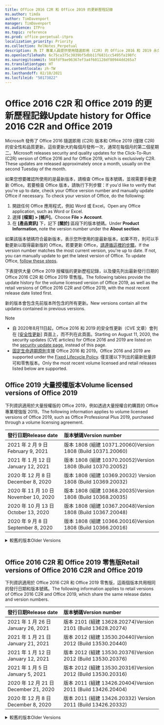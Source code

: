 ```yaml
---
title: Office 2016 C2R 和 Office 2019 的更新歷程記錄
ms.author: timda
author: TimDavenport
manager: TimDavenport
ms.audience: ITPro
ms.topic: reference
ms.prod: office-perpetual-itpro
localization_priority: Priority
ms.collection: RelNotes_Perpetual
description: 為 IT 專業人員提供使用隨選即用 (C2R) 的 Office 2016 和 2019 永久版本的更新歷程記錄
ms.openlocfilehash: 6c75ca375c3039bf5dbb11f6831cc5495fa198fc
ms.sourcegitcommit: 568fdf9ae96367ef3a4f601128df80944dd265a7
ms.translationtype: HT
ms.contentlocale: zh-TW
ms.lasthandoff: 02/10/2021
ms.locfileid: "50173822"
---
```

# <a name="update-history-for-office-2016-c2r-and-office-2019"></a><span data-ttu-id="85830-103">Office 2016 C2R 和 Office 2019 的更新歷程記錄</span><span class="sxs-lookup"><span data-stu-id="85830-103">Update history for Office 2016 C2R and Office 2019</span></span>

<span data-ttu-id="85830-p101">Microsoft 發佈了 Office 2016 隨選即用 (C2R) 版本和 Office 2019 (僅限 C2R) 的安全性和品質更新。這些更新大約每個月發佈一次，通常在每個月的第二個星期二。</span><span class="sxs-lookup"><span data-stu-id="85830-p101">Microsoft releases security and quality updates for the Click-To-Run (C2R) version of Office 2016 and for Office 2019, which is exclusively C2R. These updates are released approximately once a month, usually on the second Tuesday of the month.</span></span>

<span data-ttu-id="85830-p102">如果您想要確認所使用的是最新版本，請檢查 Office 版本號碼，並視需要手動更新 Office。若要檢查 Office 版本，請執行下列步驟：</span><span class="sxs-lookup"><span data-stu-id="85830-p102">If you'd like to verify that you're up to date, check your Office version number and manually update Office if necessary. To check your version of Office, do the following:</span></span>

  1.    <span data-ttu-id="85830-108">開啟任何 Office 應用程式，例如 Word 或 Excel。</span><span class="sxs-lookup"><span data-stu-id="85830-108">Open any Office application, such as Word or Excel.</span></span>
  2.    <span data-ttu-id="85830-109">選擇 **[檔案] > [帳戶]**。</span><span class="sxs-lookup"><span data-stu-id="85830-109">Choose **File > Account**.</span></span>
  3.    <span data-ttu-id="85830-110">在 **[產品資訊]** 下，記下 **[關於]** 區段下的版本號碼。</span><span class="sxs-lookup"><span data-stu-id="85830-110">Under **Product Information**, note the version number under the **About section**.</span></span>

<span data-ttu-id="85830-p103">如果該版本號碼符合最新版本，表示您所使用的是最新版本。如果不符，則可以手動更新以取得最新版的 Office。若要更新 Office，[請遵循這裡的步驟](https://support.office.com/article/2ab296f3-7f03-43a2-8e50-46de917611c5)。</span><span class="sxs-lookup"><span data-stu-id="85830-p103">If the version number matches the most current version, you're up to date. If not, you can manually update to get the latest version of Office. To update Office, [follow these steps](https://support.office.com/article/2ab296f3-7f03-43a2-8e50-46de917611c5).</span></span>


<span data-ttu-id="85830-114">下表提供大量 Office 2019 授權版的更新歷程記錄，以及優先列出最新發行日期的 Office 2016 C2R 和 Office 2019 零售版。</span><span class="sxs-lookup"><span data-stu-id="85830-114">The following tables provide the update history for the volume licensed version of Office 2019, as well as the retail versions of Office 2016 C2R and Office 2019, with the most recent release date listed first.</span></span>

<span data-ttu-id="85830-115">新的版本會包含先前版本所包含的所有更新。</span><span class="sxs-lookup"><span data-stu-id="85830-115">New versions contain all the updates contained in previous versions.</span></span>


 > [!NOTE]
> - <span data-ttu-id="85830-116">自 2020年8月11日起，Office 2016 和 2019 的安全性更新（CVE 文章）會列在 [[安全性更新]](https://docs.microsoft.com/officeupdates/microsoft365-apps-security-updates) 頁面上，而不列在此頁面。</span><span class="sxs-lookup"><span data-stu-id="85830-116">Starting on August 11, 2020, the security updates (CVE articles) for Office 2016 and 2019 are listed on the [security update page](https://docs.microsoft.com/officeupdates/microsoft365-apps-security-updates), instead of this page.</span></span> 
> - <span data-ttu-id="85830-117">[固定生命週期原則](https://docs.microsoft.com/lifecycle/policies/fixed)支援 Office 2016 和 2019。</span><span class="sxs-lookup"><span data-stu-id="85830-117">Office 2016 and 2019 are supported under the [Fixed Lifecycle Policy](https://docs.microsoft.com/lifecycle/policies/fixed).</span></span> <span data-ttu-id="85830-118">僅支援以下列出的最新批量許可和零售版本。</span><span class="sxs-lookup"><span data-stu-id="85830-118">Only the most recent volume licensed and retail releases listed below are supported.</span></span>


## <a name="volume-licensed-versions-of-office-2019"></a><span data-ttu-id="85830-119">Office 2019 大量授權版本</span><span class="sxs-lookup"><span data-stu-id="85830-119">Volume licensed versions of Office 2019</span></span>
<span data-ttu-id="85830-120">下列資訊適用於大量授權版的 Office 2019，例如透過大量授權合約購買的 Office 專業增強版 2019。</span><span class="sxs-lookup"><span data-stu-id="85830-120">The following information applies to volume licensed versions of Office 2019, such as Office Professional Plus 2019, purchased through a volume licensing agreement.</span></span>

[//]: # (DO NOT REMOVE VL TABLE START)


|<span data-ttu-id="85830-122">**發行日期**</span><span class="sxs-lookup"><span data-stu-id="85830-122">**Release date**</span></span>|<span data-ttu-id="85830-123">**版本號碼**</span><span class="sxs-lookup"><span data-stu-id="85830-123">**Version number**</span></span>|
|:-----|:-----|
|<span data-ttu-id="85830-124">2021 年 2 月 9 日</span><span class="sxs-lookup"><span data-stu-id="85830-124">February 9, 2021</span></span>|<span data-ttu-id="85830-125">版本 1808 (組建 10371.20060)</span><span class="sxs-lookup"><span data-stu-id="85830-125">Version 1808 (Build 10371.20060)</span></span>|
|<span data-ttu-id="85830-126">2021 年 1 月 12 日</span><span class="sxs-lookup"><span data-stu-id="85830-126">January 12, 2021</span></span>|<span data-ttu-id="85830-127">版本 1808 (組建 10370.20052)</span><span class="sxs-lookup"><span data-stu-id="85830-127">Version 1808 (Build 10370.20052)</span></span>|
|<span data-ttu-id="85830-128">2020 年 12 月 8 日</span><span class="sxs-lookup"><span data-stu-id="85830-128">December 8, 2020</span></span>|<span data-ttu-id="85830-129">版本 1808 (組建 10369.20032) </span><span class="sxs-lookup"><span data-stu-id="85830-129">Version 1808 (Build 10369.20032)</span></span>|
|<span data-ttu-id="85830-130">2020 年 11 月 10 日</span><span class="sxs-lookup"><span data-stu-id="85830-130">November 10, 2020</span></span>|<span data-ttu-id="85830-131">版本 1808 (組建 10368.20035)</span><span class="sxs-lookup"><span data-stu-id="85830-131">Version 1808 (Build 10368.20035)</span></span>|
|<span data-ttu-id="85830-132">2020 年 10 月 13 日</span><span class="sxs-lookup"><span data-stu-id="85830-132">October 13, 2020</span></span>|<span data-ttu-id="85830-133">版本 1808 (組建 10367.20048)</span><span class="sxs-lookup"><span data-stu-id="85830-133">Version 1808 (Build 10367.20048)</span></span>|
|<span data-ttu-id="85830-134">2020 年 9 月 8 日</span><span class="sxs-lookup"><span data-stu-id="85830-134">September 8, 2020</span></span>|<span data-ttu-id="85830-135">版本 1808 (組建 10366.20016)</span><span class="sxs-lookup"><span data-stu-id="85830-135">Version 1808 (Build 10366.20016)</span></span>|


[//]: # (DO NOT REMOVE VL TABLE END)

<details>
<summary><span data-ttu-id="85830-137">較舊的版本</span><span class="sxs-lookup"><span data-stu-id="85830-137">Older Versions</span></span></summary>
 

[//]: # (DO NOT REMOVE VL OLD TABLE START)


|<span data-ttu-id="85830-139">**發行日期**</span><span class="sxs-lookup"><span data-stu-id="85830-139">**Release date**</span></span>|<span data-ttu-id="85830-140">**版本號碼**</span><span class="sxs-lookup"><span data-stu-id="85830-140">**Version number**</span></span>|
|:-----|:-----|
|<span data-ttu-id="85830-141">2020 年 8 月 11 日</span><span class="sxs-lookup"><span data-stu-id="85830-141">August 11, 2020</span></span>|<span data-ttu-id="85830-142">版本 1808 (組建 10364.20059)</span><span class="sxs-lookup"><span data-stu-id="85830-142">Version 1808 (Build 10364.20059)</span></span>|
|<span data-ttu-id="85830-143">2020 年 7 月 14 日</span><span class="sxs-lookup"><span data-stu-id="85830-143">July 14, 2020</span></span>   |<span data-ttu-id="85830-144">版本 1808 (組建 10363.20015)</span><span class="sxs-lookup"><span data-stu-id="85830-144">Version 1808 (Build 10363.20015)</span></span>  |
|<span data-ttu-id="85830-145">2020 年 6 月 9 日</span><span class="sxs-lookup"><span data-stu-id="85830-145">June 9, 2020</span></span>   |<span data-ttu-id="85830-146">版本 1808 (組建 10361.20002)</span><span class="sxs-lookup"><span data-stu-id="85830-146">Version 1808 (Build 10361.20002)</span></span>  |
|<span data-ttu-id="85830-147">2020 年 5 月 12 日</span><span class="sxs-lookup"><span data-stu-id="85830-147">May 12, 2020</span></span>   |<span data-ttu-id="85830-148">版本 1808 (組建 10359.20023)</span><span class="sxs-lookup"><span data-stu-id="85830-148">Version 1808 (Build 10359.20023)</span></span>  |
|<span data-ttu-id="85830-149">2020 年 4 月 14 日</span><span class="sxs-lookup"><span data-stu-id="85830-149">April 14, 2020</span></span>   |<span data-ttu-id="85830-150">版本 1808 (組建 10358.20061)</span><span class="sxs-lookup"><span data-stu-id="85830-150">Version 1808 (Build 10358.20061)</span></span>  |
|<span data-ttu-id="85830-151">2020 年 3 月 10 日</span><span class="sxs-lookup"><span data-stu-id="85830-151">March 10, 2020</span></span>   |<span data-ttu-id="85830-152">版本 1808 (組建 10357.20081)</span><span class="sxs-lookup"><span data-stu-id="85830-152">Version 1808 (Build 10357.20081)</span></span>  |
|<span data-ttu-id="85830-153">2020 年 2 月 11 日</span><span class="sxs-lookup"><span data-stu-id="85830-153">February 11, 2020</span></span>   |<span data-ttu-id="85830-154">版本 1808 (組建 10356.20006)</span><span class="sxs-lookup"><span data-stu-id="85830-154">Version 1808 (Build 10356.20006)</span></span>  |


[//]: # (DO NOT REMOVE VL OLD TABLE END)

</details>


<br/>

## <a name="retail-versions-of-office-2016-c2r-and-office-2019"></a><span data-ttu-id="85830-156">Office 2016 C2R 和 Office 2019 零售版</span><span class="sxs-lookup"><span data-stu-id="85830-156">Retail versions of Office 2016 C2R and Office 2019</span></span>
<span data-ttu-id="85830-157">下列資訊適用於 Office 2016 C2R 和 Office 2019 零售版，這兩個版本共用相同的發行日期和版本號碼。</span><span class="sxs-lookup"><span data-stu-id="85830-157">The following information applies to retail versions of Office 2016 C2R and Office 2019, which share the same release dates and version numbers.</span></span>

[//]: # (DO NOT REMOVE RETAIL TABLE START)


|<span data-ttu-id="85830-159">**發行日期**</span><span class="sxs-lookup"><span data-stu-id="85830-159">**Release date**</span></span>|<span data-ttu-id="85830-160">**版本號碼**</span><span class="sxs-lookup"><span data-stu-id="85830-160">**Version number**</span></span>|
|:-----|:-----|
|<span data-ttu-id="85830-161">2021 年 1 月 26 日</span><span class="sxs-lookup"><span data-stu-id="85830-161">January 26, 2021</span></span>|<span data-ttu-id="85830-162">版本 2101 (組建 13628.20274)</span><span class="sxs-lookup"><span data-stu-id="85830-162">Version 2101 (Build 13628.20274)</span></span>|
|<span data-ttu-id="85830-163">2021 年 1 月 21 日</span><span class="sxs-lookup"><span data-stu-id="85830-163">January 21, 2021</span></span>|<span data-ttu-id="85830-164">版本 2012 (組建 13530.20440)</span><span class="sxs-lookup"><span data-stu-id="85830-164">Version 2012 (Build 13530.20440)</span></span>|
|<span data-ttu-id="85830-165">2021 年 1 月 12 日</span><span class="sxs-lookup"><span data-stu-id="85830-165">January 12, 2021</span></span>|<span data-ttu-id="85830-166">版本 2012 (組建 13530.20376)</span><span class="sxs-lookup"><span data-stu-id="85830-166">Version 2012 (Build 13530.20376)</span></span>|
|<span data-ttu-id="85830-167">2021 年 1 月 5 日</span><span class="sxs-lookup"><span data-stu-id="85830-167">January 5, 2021</span></span>|<span data-ttu-id="85830-168">版本 2012 (組建 13530.20316)</span><span class="sxs-lookup"><span data-stu-id="85830-168">Version 2012 (Build 13530.20316)</span></span>|
|<span data-ttu-id="85830-169">2020 年 12 月 21 日</span><span class="sxs-lookup"><span data-stu-id="85830-169">December 21, 2020</span></span>|<span data-ttu-id="85830-170">版本 2011 (組建 13426.20404)</span><span class="sxs-lookup"><span data-stu-id="85830-170">Version 2011 (Build 13426.20404)</span></span>|
|<span data-ttu-id="85830-171">2020 年 12 月 8 日</span><span class="sxs-lookup"><span data-stu-id="85830-171">December 8, 2020</span></span>|<span data-ttu-id="85830-172">版本 2011 (組建 13426.20332) </span><span class="sxs-lookup"><span data-stu-id="85830-172">Version 2011 (Build 13426.20332)</span></span>|


[//]: # (DO NOT REMOVE RETAIL TABLE END)

<details>
<summary><span data-ttu-id="85830-174">較舊的版本</span><span class="sxs-lookup"><span data-stu-id="85830-174">Older Versions</span></span></summary>
 

[//]: # (DO NOT REMOVE RETAIL OLD TABLE START)


|<span data-ttu-id="85830-176">**發行日期**</span><span class="sxs-lookup"><span data-stu-id="85830-176">**Release date**</span></span>|<span data-ttu-id="85830-177">**版本號碼**</span><span class="sxs-lookup"><span data-stu-id="85830-177">**Version number**</span></span>|
|:-----|:-----|
|<span data-ttu-id="85830-178">2020 年 12 月 2 日</span><span class="sxs-lookup"><span data-stu-id="85830-178">December 2, 2020</span></span>|<span data-ttu-id="85830-179">版本 2011 (組建 13426.20308)</span><span class="sxs-lookup"><span data-stu-id="85830-179">Version 2011 (Build 13426.20308)</span></span>|
|<span data-ttu-id="85830-180">2020 年 11 月 30 日</span><span class="sxs-lookup"><span data-stu-id="85830-180">November 30, 2020</span></span>|<span data-ttu-id="85830-181">版本 2011 (組建 13426.20294)</span><span class="sxs-lookup"><span data-stu-id="85830-181">Version 2011 (Build 13426.20294)</span></span>|
|<span data-ttu-id="85830-182">2020 年 11 月 23 日</span><span class="sxs-lookup"><span data-stu-id="85830-182">November 23, 2020</span></span>|<span data-ttu-id="85830-183">版本 2011 (組建 13426.20274)</span><span class="sxs-lookup"><span data-stu-id="85830-183">Version 2011 (Build 13426.20274)</span></span>|
|<span data-ttu-id="85830-184">2020 年 11 月 17 日</span><span class="sxs-lookup"><span data-stu-id="85830-184">November 17, 2020</span></span>|<span data-ttu-id="85830-185">版本 2010 (組建 13328.20408)</span><span class="sxs-lookup"><span data-stu-id="85830-185">Version 2010 (Build 13328.20408)</span></span>|
|<span data-ttu-id="85830-186">2020 年 11 月 10 日</span><span class="sxs-lookup"><span data-stu-id="85830-186">November 10, 2020</span></span>|<span data-ttu-id="85830-187">版本 2010 (組建 13328.20356)</span><span class="sxs-lookup"><span data-stu-id="85830-187">Version 2010 (Build 13328.20356)</span></span>|
|<span data-ttu-id="85830-188">2020 年 10 月 27 日</span><span class="sxs-lookup"><span data-stu-id="85830-188">October 27, 2020</span></span>|<span data-ttu-id="85830-189">版本 2010 (組建 13328.20292)</span><span class="sxs-lookup"><span data-stu-id="85830-189">Version 2010 (Build 13328.20292)</span></span>|
|<span data-ttu-id="85830-190">2020 年 10 月 21 日</span><span class="sxs-lookup"><span data-stu-id="85830-190">October 21, 2020</span></span>|<span data-ttu-id="85830-191">版本 2009 (組建 13231.20418)</span><span class="sxs-lookup"><span data-stu-id="85830-191">Version 2009 (Build 13231.20418)</span></span>|
|<span data-ttu-id="85830-192">2020 年 10 月 13 日</span><span class="sxs-lookup"><span data-stu-id="85830-192">October 13, 2020</span></span>|<span data-ttu-id="85830-193">版本 2009 (組建 13231.20390)</span><span class="sxs-lookup"><span data-stu-id="85830-193">Version 2009 (Build 13231.20390)</span></span>|
|<span data-ttu-id="85830-194">2020 年 10 月 8 日</span><span class="sxs-lookup"><span data-stu-id="85830-194">October 8, 2020</span></span>|<span data-ttu-id="85830-195">版本 2009 (組建 13231.20368)</span><span class="sxs-lookup"><span data-stu-id="85830-195">Version 2009 (Build 13231.20368)</span></span>|
|<span data-ttu-id="85830-196">2020 年 9 月 28 日</span><span class="sxs-lookup"><span data-stu-id="85830-196">September 28, 2020</span></span>|<span data-ttu-id="85830-197">版本 2009 (組建 13231.20262)</span><span class="sxs-lookup"><span data-stu-id="85830-197">Version 2009 (Build 13231.20262)</span></span>|
|<span data-ttu-id="85830-198">2020 年 9 月 22 日</span><span class="sxs-lookup"><span data-stu-id="85830-198">September 22, 2020</span></span>|<span data-ttu-id="85830-199">版本 2008 (組建 13127.20508)</span><span class="sxs-lookup"><span data-stu-id="85830-199">Version 2008 (Build 13127.20508)</span></span>|
|<span data-ttu-id="85830-200">2020 年 9 月 9 日</span><span class="sxs-lookup"><span data-stu-id="85830-200">September 9, 2020</span></span>|<span data-ttu-id="85830-201">版本 2008 (組建 13127.20408)</span><span class="sxs-lookup"><span data-stu-id="85830-201">Version 2008 (Build 13127.20408)</span></span>|
|<span data-ttu-id="85830-202">2020 年 8 月 31 日</span><span class="sxs-lookup"><span data-stu-id="85830-202">August 31, 2020</span></span>|<span data-ttu-id="85830-203">版本 2008 (組建 13127.20296)</span><span class="sxs-lookup"><span data-stu-id="85830-203">Version 2008 (Build 13127.20296)</span></span>|
|<span data-ttu-id="85830-204">2020 年 8 月 25 日</span><span class="sxs-lookup"><span data-stu-id="85830-204">August 25, 2020</span></span>|<span data-ttu-id="85830-205">版本 2007 (組建 13029.20460)</span><span class="sxs-lookup"><span data-stu-id="85830-205">Version 2007 (Build 13029.20460)</span></span>|
|<span data-ttu-id="85830-206">2020 年 8 月 11 日</span><span class="sxs-lookup"><span data-stu-id="85830-206">August 11, 2020</span></span>|<span data-ttu-id="85830-207">版本 2007 (組建 13029.20344)</span><span class="sxs-lookup"><span data-stu-id="85830-207">Version 2007 (Build 13029.20344)</span></span>|
|<span data-ttu-id="85830-208">2020 年 7 月 30 日</span><span class="sxs-lookup"><span data-stu-id="85830-208">July 30, 2020</span></span>|<span data-ttu-id="85830-209">版本 2007 (組建 13029.20308)</span><span class="sxs-lookup"><span data-stu-id="85830-209">Version 2007 (Build 13029.20308)</span></span>  |
|<span data-ttu-id="85830-210">2020 年 7 月 28 日</span><span class="sxs-lookup"><span data-stu-id="85830-210">July 28, 2020</span></span>|<span data-ttu-id="85830-211">版本 2006 (組建 13001.20498)</span><span class="sxs-lookup"><span data-stu-id="85830-211">Version 2006 (Build 13001.20498)</span></span>  |
|<span data-ttu-id="85830-212">2020 年 7 月 14 日</span><span class="sxs-lookup"><span data-stu-id="85830-212">July 14, 2020</span></span>|<span data-ttu-id="85830-213">版本 2006 (組建13001.20384)</span><span class="sxs-lookup"><span data-stu-id="85830-213">Version 2006 (Build 13001.20384)</span></span>  |
|<span data-ttu-id="85830-214">2020 年 6 月 30 日</span><span class="sxs-lookup"><span data-stu-id="85830-214">June 30, 2020</span></span>|<span data-ttu-id="85830-215">版本 2006 (組建 13001.20266)</span><span class="sxs-lookup"><span data-stu-id="85830-215">Version 2006 (Build 13001.20266)</span></span>  |
|<span data-ttu-id="85830-216">2020 年 6 月 24 日</span><span class="sxs-lookup"><span data-stu-id="85830-216">June 24, 2020</span></span>|<span data-ttu-id="85830-217">版本 2005 (組建 12827.20470)</span><span class="sxs-lookup"><span data-stu-id="85830-217">Version 2005 (Build 12827.20470)</span></span>  |
|<span data-ttu-id="85830-218">2020 年 6 月 9 日</span><span class="sxs-lookup"><span data-stu-id="85830-218">June 9, 2020</span></span>|<span data-ttu-id="85830-219">版本 2005 (組建 12827.20336)</span><span class="sxs-lookup"><span data-stu-id="85830-219">Version 2005 (Build 12827.20336)</span></span>  |
|<span data-ttu-id="85830-220">2020 年 6 月 2 日</span><span class="sxs-lookup"><span data-stu-id="85830-220">June 2, 2020</span></span>|<span data-ttu-id="85830-221">版本 2005 (組建 12827.20268)</span><span class="sxs-lookup"><span data-stu-id="85830-221">Version 2005 (Build 12827.20268)</span></span>  |
|<span data-ttu-id="85830-222">2020 年 5 月 21 日</span><span class="sxs-lookup"><span data-stu-id="85830-222">May 21, 2020</span></span>|<span data-ttu-id="85830-223">版本 2004 (組建 12730.20352)</span><span class="sxs-lookup"><span data-stu-id="85830-223">Version 2004 (Build 12730.20352)</span></span>  |
|<span data-ttu-id="85830-224">2020 年 5 月 12 日</span><span class="sxs-lookup"><span data-stu-id="85830-224">May 12, 2020</span></span>|<span data-ttu-id="85830-225">版本 2004 (組建 12730.20270)</span><span class="sxs-lookup"><span data-stu-id="85830-225">Version 2004 (Build 12730.20270)</span></span>  |
|<span data-ttu-id="85830-226">2020 年 5 月 4 日</span><span class="sxs-lookup"><span data-stu-id="85830-226">May 4, 2020</span></span>|<span data-ttu-id="85830-227">版本 2004 (組建 12730.20250)</span><span class="sxs-lookup"><span data-stu-id="85830-227">Version 2004 (Build 12730.20250)</span></span>  |
|<span data-ttu-id="85830-228">2020 年 4 月 29 日</span><span class="sxs-lookup"><span data-stu-id="85830-228">April 29, 2020</span></span>|<span data-ttu-id="85830-229">版本 2004 (組建 12730.20236)</span><span class="sxs-lookup"><span data-stu-id="85830-229">Version 2004 (Build 12730.20236)</span></span>  |
|<span data-ttu-id="85830-230">2020 年 4 月 15 日</span><span class="sxs-lookup"><span data-stu-id="85830-230">April 15, 2020</span></span>|<span data-ttu-id="85830-231">版本 2003 (組建 12624.20466)</span><span class="sxs-lookup"><span data-stu-id="85830-231">Version 2003 (Build 12624.20466)</span></span>  |
|<span data-ttu-id="85830-232">2020 年 4 月 14 日</span><span class="sxs-lookup"><span data-stu-id="85830-232">April 14, 2020</span></span>|<span data-ttu-id="85830-233">版本 2003 (組建 12624.20442)</span><span class="sxs-lookup"><span data-stu-id="85830-233">Version 2003 (Build 12624.20442)</span></span>  |
|<span data-ttu-id="85830-234">2020 年 3 月 31 日</span><span class="sxs-lookup"><span data-stu-id="85830-234">March 31, 2020</span></span>|<span data-ttu-id="85830-235">版本 2003 (組建 12624.20382)</span><span class="sxs-lookup"><span data-stu-id="85830-235">Version 2003 (Build 12624.20382)</span></span>  |
|<span data-ttu-id="85830-236">2020 年 3 月 25 日</span><span class="sxs-lookup"><span data-stu-id="85830-236">March 25, 2020</span></span>|<span data-ttu-id="85830-237">版本 2003 (組建 12624.20320)</span><span class="sxs-lookup"><span data-stu-id="85830-237">Version 2003 (Build 12624.20320)</span></span>  |
|<span data-ttu-id="85830-238">2020 年 3 月 10 日</span><span class="sxs-lookup"><span data-stu-id="85830-238">March 10, 2020</span></span>|<span data-ttu-id="85830-239">版本 2002 (組建 12527.20278)</span><span class="sxs-lookup"><span data-stu-id="85830-239">Version 2002 (Build 12527.20278)</span></span>  |
|<span data-ttu-id="85830-240">2020 年 3 月 1 日</span><span class="sxs-lookup"><span data-stu-id="85830-240">March 1, 2020</span></span>   |<span data-ttu-id="85830-241">版本 2002 (組建 12527.20242)</span><span class="sxs-lookup"><span data-stu-id="85830-241">Version 2002 (Build 12527.20242)</span></span>  |


[//]: # (DO NOT REMOVE RETAIL OLD TABLE END)


</details>






